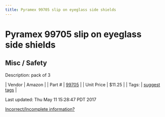 ```yaml
---
title: Pyramex 99705 slip on eyeglass side shields
---
```


# Pyramex 99705 slip on eyeglass side shields
## Misc / Safety
Description: 	pack of 3 

| Vendor | Amazon | 
| Part # | [99705](http://www.amazon.com/dp/B00MEG33TS?psc=1) | 
| Unit Price | $11.25 | 
| Tags: | [suggest tags](https://docs.google.com/forms/d/e/1FAIpQLSeWyY8v3RgOty-MyWmh9U0iivNYN_molChYyS-0U-o-kOAv_g/viewform) | 

Last updated: Thu May 11 15:28:47 PDT 2017

 [Incorrect/Incomplete information?](https://docs.google.com/forms/d/e/1FAIpQLSeWyY8v3RgOty-MyWmh9U0iivNYN_molChYyS-0U-o-kOAv_g/viewform)